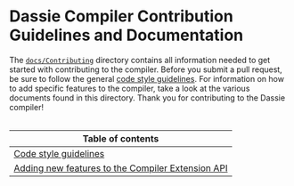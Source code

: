 # Dassie Compiler Contribution Guidelines and Documentation
The [``docs/Contributing``](../docs/Contributing) directory contains all information needed to get started with contributing to the compiler. Before you submit a pull request, be sure to follow the general [code style guidelines](../docs/Contributing/CodeStyle.md). For information on how to add specific features to the compiler, take a look at the various documents found in this directory. Thank you for contributing to the Dassie compiler!
<br><br>

|**Table of contents**|
|---|
|[Code style guidelines](../docs/Contributing/CodeStyle.md)|
|[Adding new features to the Compiler Extension API](../docs/Contributing/Extensions.md)|
